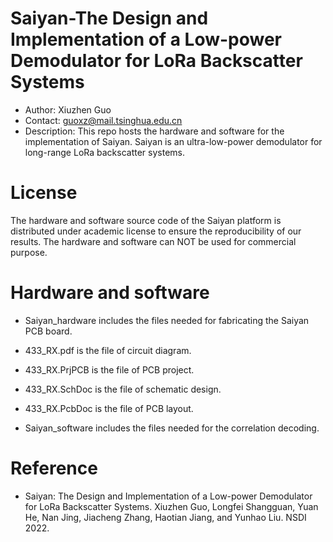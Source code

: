 # Saiyan-The Design and Implementation of a Low-power Demodulator for LoRa Backscatter Systems
- Author: Xiuzhen Guo
- Contact: guoxz@mail.tsinghua.edu.cn
- Description: This repo hosts the hardware and software for the implementation of Saiyan. Saiyan is an ultra-low-power demodulator for long-range LoRa backscatter systems.

# License
The hardware and software source code of the Saiyan platform is distributed under academic license to ensure the reproducibility of our results. The hardware and software can NOT be used for commercial purpose.

# Hardware and software
- Saiyan_hardware includes the files needed for fabricating the Saiyan PCB board.

- 433_RX.pdf is the file of circuit diagram.
- 433_RX.PrjPCB is the file of PCB project.
- 433_RX.SchDoc is the file of schematic design.
- 433_RX.PcbDoc is the file of PCB layout.


- Saiyan_software includes the files needed for the correlation decoding.

# Reference
- Saiyan: The Design and Implementation of a Low-power Demodulator for LoRa Backscatter Systems. Xiuzhen Guo, Longfei Shangguan, Yuan He, Nan Jing, Jiacheng Zhang, Haotian Jiang, and Yunhao Liu. NSDI 2022.



